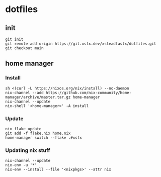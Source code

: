 # dotfiles

## init

    git init
    git remote add origin https://git.xsfx.dev/xsteadfastx/dotfiles.git
    git checkout main

## home manager

### Install

    sh <(curl -L https://nixos.org/nix/install) --no-daemon
    nix-channel --add https://github.com/nix-community/home-manager/archive/master.tar.gz home-manager
    nix-channel --update
    nix-shell '<home-manager>' -A install

### Update

    nix flake update
    git add -f flake.nix home.nix
    home-manager switch --flake .#xsfx

### Updating nix stuff

    nix-channel --update
    nix-env -u '*'
    nix-env --install --file '<nixpkgs>' --attr nix
